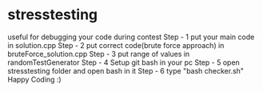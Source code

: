 # stresstesting
useful for debugging your code during contest
Step - 1 put your main code in solution.cpp
Step - 2 put correct code(brute force approach) in bruteForce_solution.cpp
Step - 3 put range of values in randomTestGenerator
Step - 4 Setup git bash in your pc
Step - 5 open stresstesting folder and open bash in it
Step - 6 type "bash checker.sh"
Happy Coding :)

